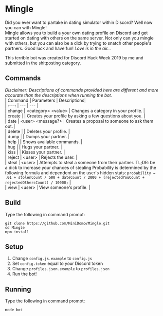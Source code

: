 # Mingle
Did you ever want to partake in dating simulator within Discord? Well now you can with Mingle!  
Mingle allows you to build a your own dating profile on Discord and get started on dating with others on the same server. Not only can you mingle with others, but you can also be a dick by trying to snatch other people's partners. Good luck and have fun! *Love is in the air...*


This terrible bot was created for Discord Hack Week 2019 by me and submitted in the shitposting category.

## Commands
*Disclaimer: Descriptions of commands provided here are different and more accurate than the descriptions when running the bot.*  
| Command | Parameters | Descriptions|  
| :---: | --- | --- |  
| change  | \<category> \<value> <!-- <ul><li>category - a category can be one of the following: name, gender, age, description, hobbies, type, or sexuality.</li><li>value - the new value of the category. </li></ul> --> | Changes a category in your profile. |  
| create  | | Creates your profile by asking a few questions about you. |  
|  date   | \<user> \<message?> <!-- <ul><li>user - mention a user to date. </li><li>message (optional) - Send a custom message with your proposal. Default is "Will you go out with me? 😘"</li></ul> --> | Creates a proposal to someone to ask them out. |  
| delete  | | Deletes your profile. |  
|  dump   | | Dumps your partner. |  
|  help   | | Shows available commands. |  
|   hug   | | Hugs your partner. |  
|  kiss   | | Kisses your partner. |  
| reject  | \<user> <!-- <ul><li>user -  mention a user to reject.</li></ul> --> | Rejects the user. |  
|  steal  | \<user> <!-- <ul><li>user - mention a user to steal.</li></ul> --> | Attempts to steal a someone from their partner. <!-- <br> --> TL;DR: be a dick to increase your chances of stealing <!-- <br> --> Probability is determined by the following formula and dependent on the user's hidden stats: `probability = .01 + stolenCount / 500 + dateCount / 2000 + (rejectedYouCount + rejectedOthersCount) / 10000;` |  
|  view   | \<user> <!-- <ul><li>user - mention a user to view their profile.</li></ul> --> | View someone's profile. |  

## Build
Type the following in command prompt:
```shell
git clone https://github.com/MiniDomo/Mingle.git
cd Mingle
npm install
```

## Setup
1. Change `config.js.example` to `config.js`
2. Set `config.token` equal to your Discord token
3. Change `profiles.json.example` to `profiles.json`
4. Run the bot!

## Running
Type the following in command prompt:
```shell
node bot
```